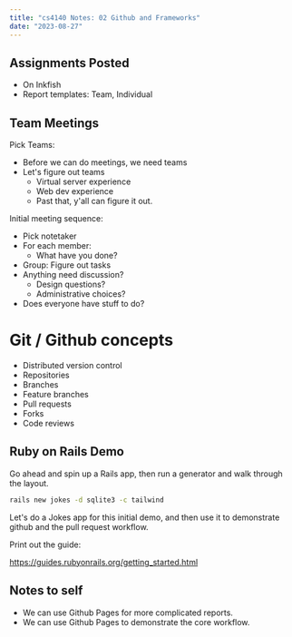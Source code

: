 ```yaml
---
title: "cs4140 Notes: 02 Github and Frameworks"
date: "2023-08-27"
---
```


## Assignments Posted

 - On Inkfish
 - Report templates: Team, Individual

## Team Meetings

Pick Teams:

 - Before we can do meetings, we need teams
 - Let's figure out teams
   - Virtual server experience
   - Web dev experience
   - Past that, y'all can figure it out.

Initial meeting sequence:

 - Pick notetaker
 - For each member:
   - What have you done?
 - Group: Figure out tasks
 - Anything need discussion? 
   - Design questions?
   - Administrative choices?
 - Does everyone have stuff to do?

# Git / Github concepts

 - Distributed version control
 - Repositories
 - Branches
 - Feature branches
 - Pull requests
 - Forks
 - Code reviews

## Ruby on Rails Demo

Go ahead and spin up a Rails app, then run a generator and walk through the layout.

```bash
rails new jokes -d sqlite3 -c tailwind
```

Let's do a Jokes app for this initial demo, and then use it to demonstrate github
and the pull request workflow.

Print out the guide:

https://guides.rubyonrails.org/getting_started.html

## Notes to self

 - We can use Github Pages for more complicated reports.
 - We can use Github Pages to demonstrate the core workflow.
